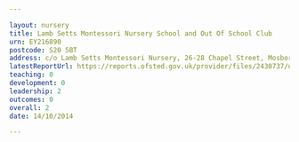```yaml
---

layout: nursery
title: Lamb Setts Montessori Nursery School and Out Of School Club
urn: EY216890
postcode: S20 5BT
address: c/o Lamb Setts Montessori Nursery, 26-28 Chapel Street, Mosborough, Sheffield, South Yorkshire, S20 5BT
latestReportUrl: https://reports.ofsted.gov.uk/provider/files/2430737/urn/EY216890.pdf
teaching: 0
development: 0
leadership: 2
outcomes: 0
overall: 2
date: 14/10/2014

---
```

